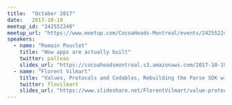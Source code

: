 ```yaml
---
title:  "October 2017"
date:   2017-10-19
meetup_id: "242552240"
meetup_url: "https://www.meetup.com/CocoaHeads-Montreal/events/242552240/"
speakers:
  - name: "Romain Pouclet"
    title: "How apps are actually built"
    twitter: palleas
    slides_url: "https://cocoaheadsmontreal.s3.amazonaws.com/2017-10-19/Insights.pdf"
  - name: "Florent Vilmart"
    title: "Values, Protocols and Codables, Rebuilding the Parse SDK with Modern Swift"
    twitter: flovilmart
    slides_url: "https://www.slideshare.net/FlorentVilmart/value-protocols-and-codables"
---
```

